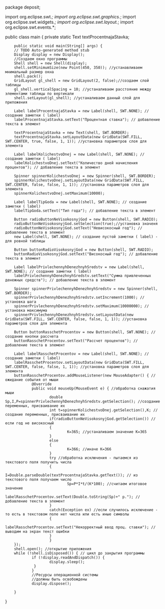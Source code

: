 package deposit;
 
import org.eclipse.swt.*;
import org.eclipse.swt.graphics.*;
import org.eclipse.swt.widgets.*;
import org.eclipse.swt.layout.*;
import org.eclipse.swt.events.*;
 
public class main {
        private static Text textProcentnajaStavka;
 
        public static void main(String[] args) {
        // TODO Auto-generated method stub
        Display display = new Display();
        //Создаем окно программы
        Shell shell = new Shell(display);
        shell.setMinimumSize(new Point(450, 350)); //устанавливаем мнимальный размер окна
        shell.pack();
        GridLayout gl_shell = new GridLayout(2, false);//создаем слой таблицы
        gl_shell.verticalSpacing = 10; //устаналиваем расстояние между элементами таблицы по вертикали
        shell.setLayout(gl_shell); //устаналиваем данный слой для приложения
       
        Label labelProcentnajaStavka = new Label(shell, SWT.NONE); // создание заметки ( label)
        labelProcentnajaStavka.setText("Процентная ставка"); // добавление текста в элемент
       
        textProcentnajaStavka = new Text(shell, SWT.BORDER);
        textProcentnajaStavka.setLayoutData(new GridData(SWT.FILL, SWT.CENTER, true, false, 1, 1)); //установка параметров слоя для элемента
       
        Label labelKolichestvoDnej = new Label(shell, SWT.NONE); // создание заметки ( label)
        labelKolichestvoDnej.setText("Количество дней начисления процентов"); // добавление текста в элемент
       
        Spinner spinnerKolichestvoDnej = new Spinner(shell, SWT.BORDER);
        spinnerKolichestvoDnej.setLayoutData(new GridData(SWT.FILL, SWT.CENTER, false, false, 1, 1)); //установка параметров слоя для элемента
        spinnerKolichestvoDnej.setMaximum(10000);
       
        Label labelTipGoda = new Label(shell, SWT.NONE); // создание заметки ( label)
        labelTipGoda.setText("Тип года"); // добавление текста в элемент
       
        Button radioButtonNeVisokosnyjGod = new Button(shell, SWT.RADIO);
        radioButtonNeVisokosnyjGod.setSelection(true);//установка значеня
        radioButtonNeVisokosnyjGod.setText("Невисокосный год"); // добавление текста в элемент
        new Label(shell, SWT.NONE); // создание пустой заметки ( label) - для ровной таблицы
       
        Button buttonRadioVisokosnyjGod = new Button(shell, SWT.RADIO);
        buttonRadioVisokosnyjGod.setText("Високосный год"); // добавление текста в элемент
       
        Label labelPrivlechennyhDenezhnyhSredstv = new Label(shell, SWT.NONE); // создание заметки ( label)
        labelPrivlechennyhDenezhnyhSredstv.setText("Сумма привлеченных денежных средств"); // добавление текста в элемент
       
        Spinner spinnerPrivlechennyhDenezhnyhSredstv = new Spinner(shell, SWT.BORDER);
        spinnerPrivlechennyhDenezhnyhSredstv.setIncrement(1000); //установка шага
        spinnerPrivlechennyhDenezhnyhSredstv.setMaximum(10000000); //установка максимума
        spinnerPrivlechennyhDenezhnyhSredstv.setLayoutData(new GridData(SWT.FILL, SWT.CENTER, false, false, 1, 1)); //установка параметров слоя для элемента
       
        Button buttonRasschetProcentov = new Button(shell, SWT.NONE); //создание кнопки рассчета
        buttonRasschetProcentov.setText("Рассчет процентов"); // добавление текста в элемент
       
        Label labelRasschetProcentov = new Label(shell, SWT.NONE); // создание заметки ( label)
        labelRasschetProcentov.setLayoutData(new GridData(SWT.FILL, SWT.CENTER, false, false, 1, 1)); //установка параметров слоя для элемента
        buttonRasschetProcentov.addMouseListener(new MouseAdapter() { //ожидание события от мыши
                @Override
                public void mouseUp(MouseEvent e) { //обработка снажатия мыши
                        double Sp,I,P=spinnerPrivlechennyhDenezhnyhSredstv.getSelection(); //создание переменных, присваивание их
                        int t=spinnerKolichestvoDnej.getSelection(),K; //создание переменных, присваивание их
                        if(radioButtonNeVisokosnyjGod.getSelection()) // если год не високосный
                        {
                                K=365; //устаналиваем значение K=365
                        }
                        else
                        {
                                K=366; //иначе K=366
                        }
                        try //обработка исключения - пытаемся из текстового поля получить числа
                        {
                                I=Double.parseDouble(textProcentnajaStavka.getText()); // из текстового поля получаем число
                                Sp=P*I*t/(K*100); //считаем итоговое значение
                                labelRasschetProcentov.setText(Double.toString(Sp)+" р."); // добавление текста в элемент
                        }
                        catch(Exception ex) //если случилось исключение - то есть в текстовом поле нет числа или есть иные символы
                        {
                                labelRasschetProcentov.setText("Некорректный ввод проц. ставки"); // выводим на экран текст ошибки
                        }
                        }
        });
        shell.open(); //открытие приложения
        while (!shell.isDisposed()) { // цикл до закрытия программы
                if (!display.readAndDispatch()) {
                        display.sleep();
                 }
                }
                //Ресурсы операционной системы
                //должны быть освобождены
                display.dispose();
       
        }
 
}
